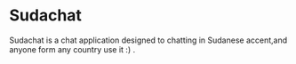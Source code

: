 # Sudachat

Sudachat is a chat application designed to chatting in Sudanese accent,and anyone form any country use it :) .


